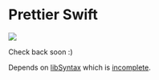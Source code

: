 # Prettier Swift

![](https://i.giphy.com/media/GNvOUgBvLzVwA/giphy.webp)

Check back soon :)

Depends on [libSyntax](https://github.com/apple/swift/blob/master/lib/Syntax)
which is [incomplete](https://github.com/apple/swift/blob/master/lib/Syntax/Status.md).

<!--

## Install

You need one of the following:

1. Swift 4.2 (in case you are from the future)
2. A [snapshot from at least 2018-01-05]
(https://swift.org/download/#snapshots) (sadly CI is broken since NYE)
3. A custom build of [Swift](https://github.com/apple/swift) after [7476677b](https://github.com/apple/swift/commit/7476677bb29619b2c0f1f9dcc1e67fa910240c9c)

```bash
yarn add --dev --exact prettier prettier-swift
```

## Configure

.prettierrc:

```json
{
  "plugins": ["prettier-swift"]
}
```

## Use

```bash
prettier --write "**/*.swift"
```
-->
